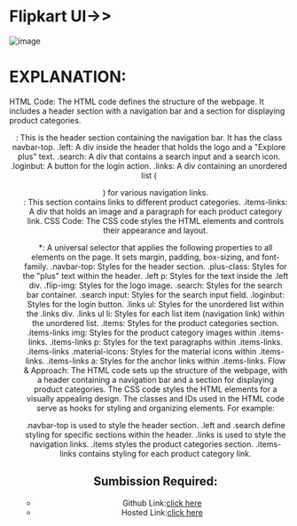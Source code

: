 # Flipkart UI->>
![image](https://github.com/namishagurunani/Flipkart/assets/126158413/e5e83ed5-491a-4867-999c-4c0408e7c72f)
# EXPLANATION:

HTML Code: The HTML code defines the structure of the webpage. It includes a header section with a navigation bar and a section for displaying product categories.

<header class="navbar-top">: This is the header section containing the navigation bar. It has the class navbar-top.
.left: A div inside the header that holds the logo and a "Explore plus" text.
.search: A div that contains a search input and a search icon.
.loginbut: A button for the login action.
.links: A div containing an unordered list (<ul>) for various navigation links.
<section class="items">: This section contains links to different product categories.
.items-links: A div that holds an image and a paragraph for each product category link.
CSS Code: The CSS code styles the HTML elements and controls their appearance and layout.

*: A universal selector that applies the following properties to all elements on the page. It sets margin, padding, box-sizing, and font-family.
.navbar-top: Styles for the header section.
.plus-class: Styles for the "plus" text within the header.
.left p: Styles for the text inside the .left div.
.flip-img: Styles for the logo image.
.search: Styles for the search bar container.
.search input: Styles for the search input field.
.loginbut: Styles for the login button.
.links ul: Styles for the unordered list within the .links div.
.links ul li: Styles for each list item (navigation link) within the unordered list.
.items: Styles for the product categories section.
.items-links img: Styles for the product category images within .items-links.
.items-links p: Styles for the text paragraphs within .items-links.
.items-links .material-icons: Styles for the material icons within .items-links.
.items-links a: Styles for the anchor links within .items-links.
Flow & Approach: The HTML code sets up the structure of the webpage, with a header containing a navigation bar and a section for displaying product categories. The CSS code styles the HTML elements for a visually appealing design. The classes and IDs used in the HTML code serve as hooks for styling and organizing elements. For example:

.navbar-top is used to style the header section.
.left and .search define styling for specific sections within the header.
.links is used to style the navigation links.
.items styles the product categories section.
.items-links contains styling for each product category link.
# Sumbission Required:
- Github Link:[click here](https://github.com/namishagurunani/Flipkart)
- Hosted Link:[click here](https://namishagurunani.github.io/Flipkart/)
